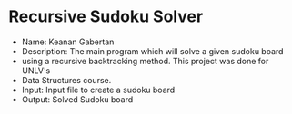 # Recursive Sudoku Solver
 
 * Name: Keanan Gabertan
 * Description: The main program which will solve a given sudoku board
 * using a recursive backtracking method. This project was done for UNLV's
 * Data Structures course.
 * Input: Input file to create a sudoku board
 * Output: Solved Sudoku board
